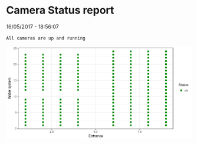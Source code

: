 Camera Status report
================
16/05/2017 - 18:56:07

    All cameras are up and running

![](camreport_files/figure-markdown_github/unnamed-chunk-2-1.png)
